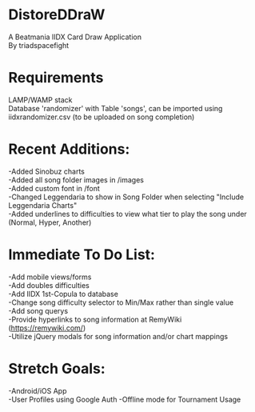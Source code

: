 # DistoreDDraW
A Beatmania IIDX Card Draw Application<br>
By triadspacefight

# Requirements
LAMP/WAMP stack<br>
Database 'randomizer' with Table 'songs', can be imported using iidxrandomizer.csv (to be uploaded on song completion)

# Recent Additions:
-Added Sinobuz charts<br>
-Added all song folder images in /images<br>
-Added custom font in /font<br>
-Changed Leggendaria to show in Song Folder when selecting "Include Leggendaria Charts"<br>
-Added underlines to difficulties to view what tier to play the song under (Normal, Hyper, Another)

# Immediate To Do List:
-Add mobile views/forms<br>
-Add doubles difficulties<br>
-Add IIDX 1st-Copula to database<br>
-Change song difficulty selector to Min/Max rather than single value<br>
-Add song querys<br>
-Provide hyperlinks to song information at RemyWiki (https://remywiki.com/)<br>
-Utilize jQuery modals for song information and/or chart mappings

# Stretch Goals:
-Android/iOS App<br>
-User Profiles using Google Auth
-Offline mode for Tournament Usage
